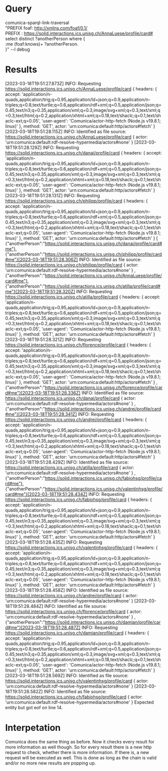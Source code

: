 # Query
comunica-sparql-link-traversal  \
"PREFIX foaf: <http://xmlns.com/foaf/0.1/> \
PREFIX : <https://solid.interactions.ics.unisg.ch/AnnaLuese/profile/card#>\
select distinct ?anotherPerson where {\
  :me (foaf:knows)+ ?anotherPerson.\
}" --l debug

# Results
[2023-03-18T19:51:27.873Z]  INFO: Requesting https://solid.interactions.ics.unisg.ch/AnnaLuese/profile/card { headers: { accept: 'application/n-quads,application/trig;q=0.95,application/ld+json;q=0.9,application/n-triples;q=0.8,text/turtle;q=0.6,application/rdf+xml;q=0.5,application/json;q=0.45,text/n3;q=0.35,application/xml;q=0.3,image/svg+xml;q=0.3,text/xml;q=0.3,text/html;q=0.2,application/xhtml+xml;q=0.18,text/shaclc;q=0.1,text/shaclc-ext;q=0.05', 'user-agent': 'Comunica/actor-http-fetch (Node.js v19.8.1; linux)' }, method: 'GET', actor: 'urn:comunica:default:http/actors#fetch' }
[2023-03-18T19:51:28.115Z]  INFO: Identified as file source: https://solid.interactions.ics.unisg.ch/AnnaLuese/profile/card { actor: 'urn:comunica:default:rdf-resolve-hypermedia/actors#none' }
[2023-03-18T19:51:28.129Z]  INFO: Requesting https://solid.interactions.ics.unisg.ch/danai/profile/card { headers: { accept: 'application/n-quads,application/trig;q=0.95,application/ld+json;q=0.9,application/n-triples;q=0.8,text/turtle;q=0.6,application/rdf+xml;q=0.5,application/json;q=0.45,text/n3;q=0.35,application/xml;q=0.3,image/svg+xml;q=0.3,text/xml;q=0.3,text/html;q=0.2,application/xhtml+xml;q=0.18,text/shaclc;q=0.1,text/shaclc-ext;q=0.05', 'user-agent': 'Comunica/actor-http-fetch (Node.js v19.8.1; linux)' }, method: 'GET', actor: 'urn:comunica:default:http/actors#fetch' }
[2023-03-18T19:51:28.131Z]  INFO: Requesting https://solid.interactions.ics.unisg.ch/philipp/profile/card { headers: { accept: 'application/n-quads,application/trig;q=0.95,application/ld+json;q=0.9,application/n-triples;q=0.8,text/turtle;q=0.6,application/rdf+xml;q=0.5,application/json;q=0.45,text/n3;q=0.35,application/xml;q=0.3,image/svg+xml;q=0.3,text/xml;q=0.3,text/html;q=0.2,application/xhtml+xml;q=0.18,text/shaclc;q=0.1,text/shaclc-ext;q=0.05', 'user-agent': 'Comunica/actor-http-fetch (Node.js v19.8.1; linux)' }, method: 'GET', actor: 'urn:comunica:default:http/actors#fetch' }
[
{"anotherPerson":"https://solid.interactions.ics.unisg.ch/danai/profile/card#me"},
{"anotherPerson":"https://solid.interactions.ics.unisg.ch/philipp/profile/card#me"}[2023-03-18T19:51:28.306Z]  INFO: Identified as file source: 
https://solid.interactions.ics.unisg.ch/philipp/profile/card { actor: 'urn:comunica:default:rdf-resolve-hypermedia/actors#none' }
,
{"anotherPerson":"https://solid.interactions.ics.unisg.ch/AnnaLuese/profile/card#me"},
{"anotherPerson":"https://solid.interactions.ics.unisg.ch/atilla/profile/card#me"}[2023-03-18T19:51:28.320Z]  INFO: Requesting https://solid.interactions.ics.unisg.ch/atilla/profile/card { headers: { accept: 'application/n-quads,application/trig;q=0.95,application/ld+json;q=0.9,application/n-triples;q=0.8,text/turtle;q=0.6,application/rdf+xml;q=0.5,application/json;q=0.45,text/n3;q=0.35,application/xml;q=0.3,image/svg+xml;q=0.3,text/xml;q=0.3,text/html;q=0.2,application/xhtml+xml;q=0.18,text/shaclc;q=0.1,text/shaclc-ext;q=0.05', 'user-agent': 'Comunica/actor-http-fetch 
(Node.js v19.8.1; linux)' }, method: 'GET', actor: 'urn:comunica:default:http/actors#fetch' }
[2023-03-18T19:51:28.321Z]  INFO: Requesting https://solid.interactions.ics.unisg.ch/florence/profile/card { headers: { accept: 'application/n-quads,application/trig;q=0.95,application/ld+json;q=0.9,application/n-triples;q=0.8,text/turtle;q=0.6,application/rdf+xml;q=0.5,application/json;q=0.45,text/n3;q=0.35,application/xml;q=0.3,image/svg+xml;q=0.3,text/xml;q=0.3,text/html;q=0.2,application/xhtml+xml;q=0.18,text/shaclc;q=0.1,text/shaclc-ext;q=0.05', 'user-agent': 'Comunica/actor-http-fetch (Node.js v19.8.1; linux)' }, method: 'GET', actor: 'urn:comunica:default:http/actors#fetch' }
,
{"anotherPerson":"https://solid.interactions.ics.unisg.ch/florence/profile/card#me"}[2023-03-18T19:51:28.336Z]  INFO: Identified as file source: https://solid.interactions.ics.unisg.ch/danai/profile/card { actor: 'urn:comunica:default:rdf-resolve-hypermedia/actors#none' }
,
{"anotherPerson":"https://solid.interactions.ics.unisg.ch/andrei/profile/card#me"}[2023-03-18T19:51:28.341Z]  INFO: Requesting https://solid.interactions.ics.unisg.ch/andrei/profile/card { headers: { accept: 'application/n-quads,application/trig;q=0.95,application/ld+json;q=0.9,application/n-triples;q=0.8,text/turtle;q=0.6,application/rdf+xml;q=0.5,application/json;q=0.45,text/n3;q=0.35,application/xml;q=0.3,image/svg+xml;q=0.3,text/xml;q=0.3,text/html;q=0.2,application/xhtml+xml;q=0.18,text/shaclc;q=0.1,text/shaclc-ext;q=0.05', 'user-agent': 'Comunica/actor-http-fetch 
(Node.js v19.8.1; linux)' }, method: 'GET', actor: 'urn:comunica:default:http/actors#fetch' }
[2023-03-18T19:51:28.429Z]  INFO: Identified as file source: https://solid.interactions.ics.unisg.ch/atilla/profile/card { actor: 'urn:comunica:default:rdf-resolve-hypermedia/actors#none' }
,
{"anotherPerson":"https://solid.interactions.ics.unisg.ch/fabiohsg/profile/card#me"},
{"anotherPerson":"https://solid.interactions.ics.unisg.ch/valentinhsg/profile/card#me"}[2023-03-18T19:51:28.434Z]  INFO: Requesting https://solid.interactions.ics.unisg.ch/fabiohsg/profile/card { headers: { accept: 'application/n-quads,application/trig;q=0.95,application/ld+json;q=0.9,application/n-triples;q=0.8,text/turtle;q=0.6,application/rdf+xml;q=0.5,application/json;q=0.45,text/n3;q=0.35,application/xml;q=0.3,image/svg+xml;q=0.3,text/xml;q=0.3,text/html;q=0.2,application/xhtml+xml;q=0.18,text/shaclc;q=0.1,text/shaclc-ext;q=0.05', 'user-agent': 'Comunica/actor-http-fetch (Node.js v19.8.1; linux)' }, method: 'GET', actor: 'urn:comunica:default:http/actors#fetch' }
[2023-03-18T19:51:28.435Z]  INFO: Requesting https://solid.interactions.ics.unisg.ch/valentinhsg/profile/card { headers: { accept: 'application/n-quads,application/trig;q=0.95,application/ld+json;q=0.9,application/n-triples;q=0.8,text/turtle;q=0.6,application/rdf+xml;q=0.5,application/json;q=0.45,text/n3;q=0.35,application/xml;q=0.3,image/svg+xml;q=0.3,text/xml;q=0.3,text/html;q=0.2,application/xhtml+xml;q=0.18,text/shaclc;q=0.1,text/shaclc-ext;q=0.05', 'user-agent': 'Comunica/actor-http-fetch (Node.js v19.8.1; linux)' }, method: 'GET', actor: 'urn:comunica:default:http/actors#fetch' }
[2023-03-18T19:51:28.458Z]  INFO: Identified as file source: https://solid.interactions.ics.unisg.ch/andrei/profile/card { actor: 'urn:comunica:default:rdf-resolve-hypermedia/actors#none' }
[2023-03-18T19:51:28.484Z]  INFO: Identified as file source: https://solid.interactions.ics.unisg.ch/florence/profile/card { actor: 'urn:comunica:default:rdf-resolve-hypermedia/actors#none' }
,
{"anotherPerson":"https://solid.interactions.ics.unisg.ch/damian/profile/card#me"}[2023-03-18T19:51:28.487Z]  INFO: Requesting https://solid.interactions.ics.unisg.ch/damian/profile/card { headers: { accept: 'application/n-quads,application/trig;q=0.95,application/ld+json;q=0.9,application/n-triples;q=0.8,text/turtle;q=0.6,application/rdf+xml;q=0.5,application/json;q=0.45,text/n3;q=0.35,application/xml;q=0.3,image/svg+xml;q=0.3,text/xml;q=0.3,text/html;q=0.2,application/xhtml+xml;q=0.18,text/shaclc;q=0.1,text/shaclc-ext;q=0.05', 'user-agent': 'Comunica/actor-http-fetch 
(Node.js v19.8.1; linux)' }, method: 'GET', actor: 'urn:comunica:default:http/actors#fetch' }
[2023-03-18T19:51:28.569Z]  INFO: Identified as file source: https://solid.interactions.ics.unisg.ch/valentinhsg/profile/card { actor: 'urn:comunica:default:rdf-resolve-hypermedia/actors#none' }
[2023-03-18T19:51:28.582Z]  INFO: Identified as file source: https://solid.interactions.ics.unisg.ch/fabiohsg/profile/card { actor: 'urn:comunica:default:rdf-resolve-hypermedia/actors#none' }
Expected entity but got eof on line 14.


# Interpetation
Comunica does the same thing as before. Now it checks every result for more information as well though. So for every result there is a new http request to check, whether there is more information. If there is, a new request will be executed as well. This is done as long as the chain is valid and/or no more new results are popping up.